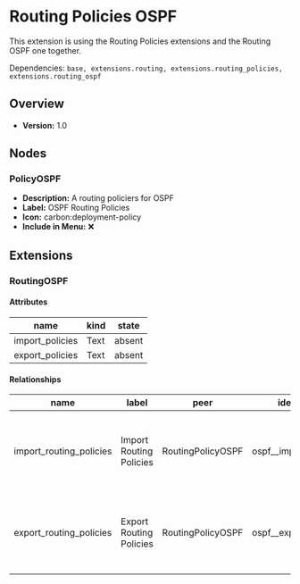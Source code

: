 # Routing Policies OSPF

This extension is using the Routing Policies extensions and the Routing OSPF one together.

Dependencies: `base, extensions.routing, extensions.routing_policies, extensions.routing_ospf`

## Overview

- **Version:** 1.0

## Nodes

### PolicyOSPF

- **Description:** A routing policiers for OSPF
- **Label:** OSPF Routing Policies
- **Icon:** carbon:deployment-policy
- **Include in Menu:** ❌

## Extensions

### RoutingOSPF

#### Attributes

| name | kind | state |
| ---- | ---- | ----- |
| import\_policies | Text | absent |
| export\_policies | Text | absent |

#### Relationships

| name | label | peer | identifier | description | kind | cardinality |
| ---- | ----- | ---- | ---------- | ----------- | ---- | ----------- |
| import\_routing\_policies | Import Routing Policies | RoutingPolicyOSPF | ospf\_\_import\_policies | The routing\-policies used by this instance for import\. | Generic | many |
| export\_routing\_policies | Export Routing Policies | RoutingPolicyOSPF | ospf\_\_export\_policies | The routing\-policies used by this instance for export\. | Generic | many |
